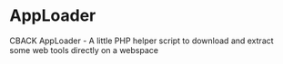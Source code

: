 # AppLoader
CBACK AppLoader - A little PHP helper script to download and extract some web tools directly on a webspace
